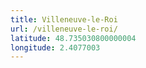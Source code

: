 ```yaml
---
title: Villeneuve-le-Roi
url: /villeneuve-le-roi/
latitude: 48.735030800000004
longitude: 2.4077003
---
```

